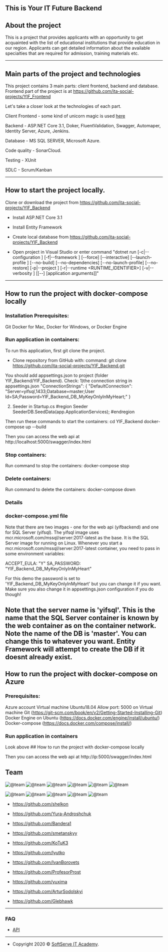 ## This is Your IT Future Backend

## About the project

This is a project that provides applicants with an opportunity to get acquainted with the list of educational institutions that provide education in our region. Applicants can get detailed information about the available specialties that are required for admission, training materials etc.

---

## Main parts of the project and technologies

This project contains 3 main parts: client frontend, backend and database. Frontend part of the project is at https://github.com/ita-social-projects/YIF_Frontend

Let's take a closer look at the technologies of each part.

Client Frontend - some kind of unicorn magic is used [here](https://github.com/ita-social-projects/YIF_Frontend)

Backend - ASP.NET Core 3.1, Doker, FluentValidation, Swagger, Automaper, Identity Server, Azure, Jenkins.

Database - MS SQL SERVER, Microsoft Azure.

Code quality - SonarCloud.

Testing - XUnit

SDLC - Scrum/Kanban

---

## How to start the project locally.


Clone or download the project from https://github.com/ita-social-projects/YIF_Backend

* Install ASP.NET Core 3.1

* Install Entity Framework

* Create local database from https://github.com/ita-social-projects/YIF_Backend

* Open project in Visual Studio or enter command "dotnet run 
    [-c|--configuration <CONFIGURATION>] [-f|--framework <FRAMEWORK>]
    [--force] [--interactive] 
    [--launch-profile <NAME>] [--no-build]
    [--no-dependencies] [--no-launch-profile] 
    [--no-restore] [-p|--project <PATH>] 
    [-r|--runtime <RUNTIME_IDENTIFIER>] [-v|--verbosity <LEVEL>] 
    [[--] [application arguments]]"

---

## How to run the project with docker-compose locally

### Installation Prerequisites:
Git
Docker for Mac, Docker for Windows, or Docker Engine

### Run application in containers:
To run this application, first git clone the project.
* Clone repository from GitHub with:
command:
 git clone https://github.com/ita-social-projects/YIF_Backend.git

You should add appsettings.json to project (folder YIF_Backend/YIF_Backend). 
Check: 
1)the connection string in appsettings.json
"ConnectionStrings": {
    "DefaultConnection": "Server=yifsql,1433;Database=master;User Id=SA;Password=YIF_Backend_DB_MyKeyOnlyInMyHeart;"
  }
  
2) Seeder in Startup.cs
#region Seeder
SeederDB.SeedData(app.ApplicationServices);
#endregion

Then run these commands to start the containers:
 cd YIF_Backend
 docker-compose up --build

Then you can access the web api at http://localhost:5000/swagger/index.html

### Stop containers:
Run command to stop the containers:
 docker-compose stop
 
### Delete containers:
Run command to delete the containers:
 docker-compose down

### Details
### docker-compose.yml file
Note that there are two images - one for the web api (yifbackend) and one for SQL Server (yifsql). The yifsql image uses mcr.microsoft.com/mssql/server:2017-latest as the base. It is the SQL Server image for running on Linux. Whenever you start a mcr.microsoft.com/mssql/server:2017-latest container, you need to pass in some environment variables:

ACCEPT_EULA: "Y"
SA_PASSWORD: "YIF_Backend_DB_MyKeyOnlyInMyHeart" 

For this demo the password is set to 'YIF_Backend_DB_MyKeyOnlyInMyHeart' but you can change it if you want. Make sure you also change it in appsettings.json configuration if you do though!

Note that the server name is 'yifsql'. This is the name that the SQL Server container is known by the web container as on the container network. 
Note the name of the DB is 'master'. You can change this to whatever you want. Entity Framework will attempt to create the DB if it doesnt already exist.
---

## How to run the project with docker-compose on Azure

### Prerequisites:
Azure account
Virtual machine Ubuntu18.04
Allow port: 5000 on Virtual machine
Git (https://git-scm.com/book/en/v2/Getting-Started-Installing-Git)
Docker Engine on Ubuntu (https://docs.docker.com/engine/install/ubuntu/)
Docker-compose (https://docs.docker.com/compose/install/)

### Run application in containers
Look above ## How to run the project with docker-compose locally

Then you can access the web api at http://ip:5000/swagger/index.html

## Team

![@team](https://avatars.githubusercontent.com/u/34924839?s=460&u=c698ded4b7aa4c34491d39b76fb0b7d2436d26e6&v=4)
![@team](https://avatars.githubusercontent.com/u/42476974?s=460&u=b49aa4ca49046de0c87c82da6d48cc37ac08a170&v=4)
![@team](https://avatars.githubusercontent.com/u/44744677?s=460&u=0b6a5ad0c6e7712a53c4ff2c42a24e2aeb0c34a3&v=4)
![@team](https://avatars.githubusercontent.com/u/52170310?s=460&v=4)
![@team](https://avatars.githubusercontent.com/u/55939463?s=460&v=4)
![@team](https://avatars.githubusercontent.com/u/16308549?s=460&u=48b55feed8dad680a02c1633efff050ccfb1ebb2&v=4)

![@team](https://avatars.githubusercontent.com/u/78746301?s=400&u=30423308506a96a6943b287113bb8f6ec3c76ded&v=4)
![@team](https://avatars.githubusercontent.com/u/56673817?s=400&u=f1324d56227074f2c38c314f5a316a2a827a7be4&v=4)
![@team](https://avatars.githubusercontent.com/u/48133795?s=400&u=2a5419941d325d551f95331c953b2ed5add3bf1e&v=4)
![@team](https://avatars.githubusercontent.com/u/62856840?s=400&u=3efd2de912e9adc9ed80036c0b2ded59628d0e90&v=4)
![@team](https://avatars.githubusercontent.com/u/31737653?s=400&v=4)

- https://github.com/shelkon
- https://github.com/Yura-Androshchuk
- https://github.com/Bandera1
- https://github.com/smetanskyy
- https://github.com/KoTuK3
- https://github.com/lyutko

- https://github.com/IvanBorovets
- https://github.com/ProfesorProst
- https://github.com/yuxima
- https://github.com/ArturSodolskyi
- https://github.com/Glebhawk

---

### FAQ

- [API](https://drive.google.com/file/d/1f2wuhrevAdIz-Cs4wZ8GyCOvNELu0gXr/view?usp=sharing)

---

- Copyright 2020 © <a href="https://softserve.academy/" target="_blank"> SoftServe IT Academy</a>.
